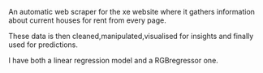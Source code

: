 An automatic web scraper for the xe website where it gathers information about current houses for rent from every page.

These data is then cleaned,manipulated,visualised for insights and finally used for predictions.

I have both a linear regression model and a RGBregressor one.
